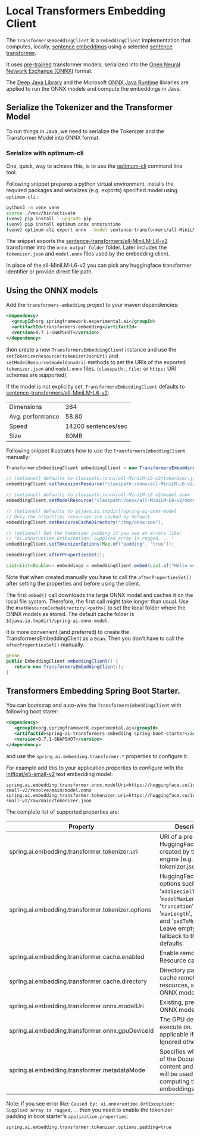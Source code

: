 # Local Transformers Embedding Client

The `TransformersEmbeddingClient` is a `EmbeddingClient` implementation that computes, locally, [sentence embeddings](https://www.sbert.net/examples/applications/computing-embeddings/README.html#sentence-embeddings-with-transformers) using a selected [sentence transformer](https://www.sbert.net/).

It uses [pre-trained](https://www.sbert.net/docs/pretrained_models.html) transformer models, serialized into the [Open Neural Network Exchange (ONNX)](https://onnx.ai/) format.

The [Deep Java Library](https://djl.ai/) and the Microsoft [ONNX Java Runtime](https://onnxruntime.ai/docs/get-started/with-java.html) libraries are applied to run the ONNX models and compute the embeddings in Java.

## Serialize the Tokenizer and the Transformer Model

To run things in Java, we need to serialize the Tokenizer and the Transformer Model into ONNX format.

### Serialize with optimum-cli

One, quick, way to achieve this, is to use the [optimum-cli](https://huggingface.co/docs/optimum/exporters/onnx/usage_guides/export_a_model#exporting-a-model-to-onnx-using-the-cli) command line tool.

Following snippet prepares a python virtual environment, installs the required packages and serializes (e.g. exports) specified model using `optimum-cli` :

```bash
python3 -m venv venv
source ./venv/bin/activate
(venv) pip install --upgrade pip
(venv) pip install optimum onnx onnxruntime
(venv) optimum-cli export onnx --model sentence-transformers/all-MiniLM-L6-v2 onnx-output-folder
```

The snippet exports the [sentence-transformers/all-MiniLM-L6-v2](https://huggingface.co/sentence-transformers/all-MiniLM-L6-v2) transformer into the `onnx-output-folder` folder. Later includes the `tokenizer.json` and `model.onnx` files used by the embedding client.

In place of the all-MiniLM-L6-v2 you can pick any huggingface transformer identifier or provide direct file path.

## Using the ONNX models

Add the `transformers-embedding` project to your maven dependencies:

```xml
<dependency>
  <groupId>org.springframework.experimental.ai</groupId>
  <artifactId>transformers-embedding</artifactId>
  <version>0.7.1-SNAPSHOT</version>
</dependency>
```

then create a new `TransformersEmbeddingClient` instance and use the `setTokenizerResource(tokenizerJsonUri)` and `setModelResource(modelOnnxUri)` methods to set the URIs  of the exported `tokenizer.json` and `model.onnx` files. (`classpath:`, `file:` or `https:` URI schemas are supported).

If the model is not explicitly set, `TransformersEmbeddingClient` defaults to [sentence-transformers/all-MiniLM-L6-v2](https://huggingface.co/sentence-transformers/all-MiniLM-L6-v2):

|     |  |
| -------- | ------- |
| Dimensions  |384    |
| Avg. performance | 58.80     |
| Speed    | 14200 sentences/sec    |
| Size    | 80MB    |

Following snippet illustrates how to use the `TransformersEmbeddingClient` manually:

```java
TransformersEmbeddingClient embeddingClient = new TransformersEmbeddingClient();

// (optional) defaults to classpath:/onnx/all-MiniLM-L6-v2/tokenizer.json
embeddingClient.setTokenizerResource("classpath:/onnx/all-MiniLM-L6-v2/tokenizer.json");

// (optional) defaults to classpath:/onnx/all-MiniLM-L6-v2/model.onnx
embeddingClient.setModelResource("classpath:/onnx/all-MiniLM-L6-v2/model.onnx");

// (optional) defaults to ${java.io.tmpdir}/spring-ai-onnx-model
// Only the http/https resources are cached by default.
embeddingClient.setResourceCacheDirectory("/tmp/onnx-zoo");

// (optional) Set the tokenizer padding if you see an errors like:
// "ai.onnxruntime.OrtException: Supplied array is ragged, ..."
embeddingClient.setTokenizerOptions(Map.of("padding", "true"));

embeddingClient.afterPropertiesSet();

List<List<Double>> embeddings = embeddingClient.embed(List.of("Hello world", "World is big"));

```

Note that when created manually you have to call the `afterPropertiesSet()` after setting the properties and before using the client.

The first `embed()` call downloads the large ONNX model and caches it on the local file system.
Therefore, the first call might take longer than usual.
Use the `#setResourceCacheDirectory(<path>)` to set the local folder where the ONNX models as stored.
The default cache folder is `${java.io.tmpdir}/spring-ai-onnx-model`.

It is more convenient (and preferred) to create the TransformersEmbeddingClient as a `Bean`.
Then you don't have to call the `afterPropertiesSet()` manually.

```java
@Bean
public EmbeddingClient embeddingClient() {
   return new TransformersEmbeddingClient();
}
```

## Transformers Embedding Spring Boot Starter.

You can bootstrap and auto-wire the `TransformersEmbeddingClient` with following boot starer:

```xml
<dependency>
   <groupId>org.springframework.experimental.ai</groupId>
   <artifactId>spring-ai-transformers-embedding-spring-boot-starter</artifactId>
   <version>0.7.1-SNAPSHOT</version>
</dependency>
```

and use the `spring.ai.embedding.transformer.*` properties to configure it.

For example add this to your application.properties to configure with the [intfloat/e5-small-v2](https://huggingface.co/intfloat/e5-small-v2) text embedding model:

```
spring.ai.embedding.transformer.onnx.modelUri=https://huggingface.co/intfloat/e5-small-v2/resolve/main/model.onnx
spring.ai.embedding.transformer.tokenizer.uri=https://huggingface.co/intfloat/e5-small-v2/raw/main/tokenizer.json
```

The complete list of supported properties are:

| Property    | Description | Default |
| -------- | ------- | ------- |
| spring.ai.embedding.transformer.tokenizer.uri  | URI of a pre-trained HuggingFaceTokenizer created by the ONNX engine (e.g. tokenizer.json).   | onnx/all-MiniLM-L6-v2/tokenizer.json |
| spring.ai.embedding.transformer.tokenizer.options  | HuggingFaceTokenizer options such as '`addSpecialTokens`', '`modelMaxLength`', '`truncation`', '`padding`', '`maxLength`', '`stride`' and '`padToMultipleOf`'. Leave empty to fallback to the defaults. | empty |
| spring.ai.embedding.transformer.cache.enabled  | Enable remote Resource caching.  | true |
| spring.ai.embedding.transformer.cache.directory  | Directory path to cache remote resources, such as the ONNX models   | ${java.io.tmpdir}/spring-ai-onnx-model  |
| spring.ai.embedding.transformer.onnx.modelUri  | Existing, pre-trained ONNX model.  | onnx/all-MiniLM-L6-v2/model.onnx |
| spring.ai.embedding.transformer.onnx.gpuDeviceId  |  The GPU device ID to execute on. Only applicable if >= 0. Ignored otherwise. |  -1 |
| spring.ai.embedding.transformer.metadataMode  |  Specifies what parts of the Documents content and metadata will be used for computing the embeddings.  |  NONE |


Note: if you see error like: `Caused by: ai.onnxruntime.OrtException: Supplied array is ragged,..` then you need to enable the tokenizer padding in boot starter's `application.properties`:

```
spring.ai.embedding.transformer.tokenizer.options.padding=true
```